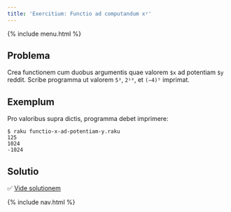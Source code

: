 ```yaml
---
title: 'Exercitium: Functio ad computandum xʸ'
---
```


{% include menu.html %}

## Problema

Crea functionem cum duobus argumentis quae valorem `$x` ad potentiam `$y` reddit. Scribe programma ut valorem `5³`, `2¹⁰`, et `(−4)⁵` imprimat.

## Exemplum

Pro valoribus supra dictis, programma debet imprimere:

```
$ raku functio-x-ad-potentiam-y.raku
125
1024
-1024
```

## Solutio

✅ [Vide solutionem](solution)

{% include nav.html %}